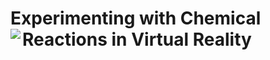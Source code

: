 # Experimenting with Chemical Reactions in Virtual Reality <img align="left" src="https://img.icons8.com/?size=50&id=13186&format=png&color=000000">
